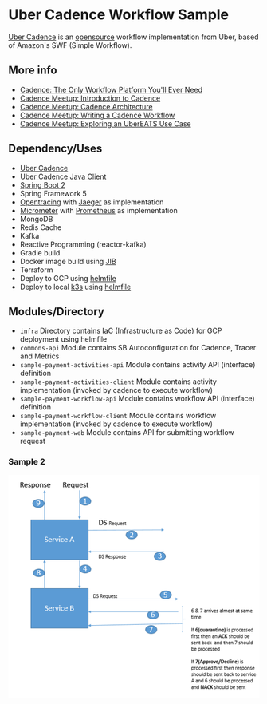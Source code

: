# Uber Cadence Workflow Sample

[Uber Cadence](https://cadenceworkflow.io/) is an [opensource](https://github.com/uber/cadence)  workflow implementation from Uber, based of Amazon's SWF (Simple Workflow).

## More info ##
 - [Cadence: The Only Workflow Platform You'll Ever Need](https://www.youtube.com/watch?v=llmsBGKOuWI)
 - [Cadence Meetup: Introduction to Cadence](https://www.youtube.com/watch?v=-BuIkhlc-RM)
 - [Cadence Meetup: Cadence Architecture](https://www.youtube.com/watch?v=5M5eiNBUf4Q)
 - [Cadence Meetup: Writing a Cadence Workflow](https://www.youtube.com/watch?v=Nbz6XUBKdbM)
 - [Cadence Meetup: Exploring an UberEATS Use Case](https://www.youtube.com/watch?v=-LRghQzfF8k)
 
## Dependency/Uses ##
 - [Uber Cadence](https://github.com/uber/cadence)
 - [Uber Cadence Java Client](https://github.com/uber/cadence-java-client)
 - [Spring Boot 2](https://spring.io/projects/spring-boot)
 - Spring Framework 5
 - [Opentracing](https://opentracing.io/) with [Jaeger](https://www.jaegertracing.io/) as implementation
 - [Micrometer](http://micrometer.io/) with [Prometheus](https://prometheus.io/) as implementation
 - MongoDB
 - Redis Cache
 - Kafka
 - Reactive Programming (reactor-kafka)
 - Gradle build
 - Docker image build using [JIB](https://github.com/GoogleContainerTools/jib)
 - Terraform
 - Deploy to GCP using [helmfile](https://github.com/roboll/helmfile)
 - Deploy to local [k3s](https://k3s.io/) using [helmfile](https://github.com/roboll/helmfile)
 
## Modules/Directory ##
 
 - `infra` Directory contains IaC (Infrastructure as Code) for GCP deployment using helmfile
 - `commons-api` Module contains SB Autoconfiguration for Cadence, Tracer and Metrics
 - `sample-payment-activities-api` Module contains activity API (interface) definition
 - `sample-payment-activities-client` Module contains activity implementation (invoked by cadence to execute workflow)
 - `sample-payment-workflow-api` Module contains workflow API (interface) definition
 - `sample-payment-workflow-client` Module contains workflow implementation (invoked by cadence to execute workflow)
 - `sample-payment-web` Module contains API for submitting workflow request
 
### Sample 2 ###

![Sample 2 workflow](./sample2.png)
